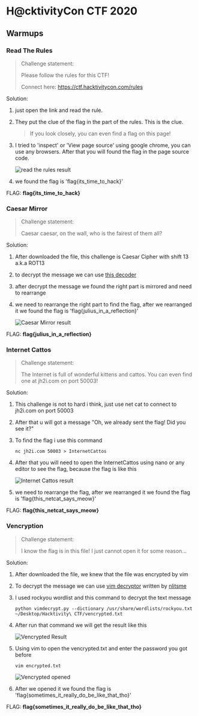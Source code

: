 # H@cktivityCon CTF 2020

## Warmups

### Read The Rules

> Challenge statement:
>
> Please follow the rules for this CTF!
>
> Connect here:
> https://ctf.hacktivitycon.com/rules

Solution:
1. just open the link and read the rule.

2. They put the clue of the flag in the part of the rules. This is the clue.
    > If you look closely, you can even find a flag on this page!

3. I tried to 'inspect' or 'View page source' using google chrome, you can use any browsers. After that you will found the flag in the page source code.

    ![read the rules result](https://github.com/m0nkeyt3ch/CTFs-Writeups/blob/master/HacktivityCon-CTF-2020/Image/read-the-rules.png?raw=true)      

4. we found the flag is 'flag{its_time_to_hack}'

FLAG: **flag{its_time_to_hack}**

### Caesar Mirror
> Challenge statement:
>
> Caesar caesar, on the wall, who is the fairest of them all?

Solution:
1. After downloaded the file, this challenge is Caesar Cipher with shift 13 a.k.a ROT13
2. to decrypt the message we can use [this decoder](https://www.dcode.fr/caesar-cipher)
3. after decrypt the message we found the right part is mirrored and need to rearrange
4. we need to rearrange the right part to find the flag, after we rearranged it we found the flag is 'flag{julius_in_a_reflection}'

    ![Caesar Mirror result](https://github.com/m0nkeyt3ch/CTFs-Writeups/blob/master/HacktivityCon-CTF-2020/Image/caesar-mirror.png?raw=true)

FLAG: **flag{julius_in_a_reflection}**

### Internet Cattos
> Challenge statement:
>
> The Internet is full of wonderful kittens and cattos. You can even find one at jh2i.com on port 50003!

Solution:
1. This challenge is not to hard i think, just use net cat to connect to jh2i.com on port 50003
2. After that u will got a message "Oh, we already sent the flag! Did you see it?"
3. To find the flag i use this command
   ```
   nc jh2i.com 50003 > InternetCattos
   ```
4. After that you will need to open the InternetCattos using nano or any editor to see the flag, because the flag is like this
   
   ![Internet Cattos result](https://github.com/m0nkeyt3ch/CTFs-Writeups/blob/master/HacktivityCon-CTF-2020/Image/InternetCattos.png?raw=true)

5. we need to rearrange the flag, after we rearranged it we found the flag is 'flag{this_netcat_says_meow}'

FLAG: **flag{this_netcat_says_meow}**

### Vencryption
> Challenge statement:
>
> I know the flag is in this file! I just cannot open it for some reason...

Solution:
1. After downloaded the file, we knew that the file was encrypted by vim 
2. To decrypt the message we can use [vim decryptor](https://github.com/nlitsme/vimdecrypt) written by [nlitsme](https://github.com/nlitsme)
3. I used rockyou wordlist and this command to decrypt the text message
    ```
    python vimdecrypt.py --dictionary /usr/share/wordlists/rockyou.txt ~/Desktop/Hacktivity\ CTF/vencrypted.txt 
    ```
4. After run that command we will get the result like this
   
   ![Vencrypted Result](https://github.com/m0nkeyt3ch/CTFs-Writeups/blob/master/HacktivityCon-CTF-2020/Image/vencrypted.png?raw=true)
   
5. Using vim to open the vencrypted.txt and enter the password you got before
   
   ```
   vim encrypted.txt
   ```
   
   ![Vencrypted opened](https://github.com/m0nkeyt3ch/CTFs-Writeups/blob/master/HacktivityCon-CTF-2020/Image/vencrypted-2.png?raw=true)
   
6. After we opened it we found the flag is 'flag{sometimes_it_really_do_be_like_that_tho}'

FLAG: **flag{sometimes_it_really_do_be_like_that_tho}**